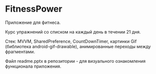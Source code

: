 # FitnessPower
Приложение для фитнеса. 

Курс упражнений со списком на каждый день в течении 21 дня.  

Стек: MVVM, SharedPreference, CountDownTimer, картинки Gif (библиотека android-gif-drawable), анимированные переходы между фрагментами.

Файл readme.pptx в репозитории - для визуального ознакомления функционала приложения.
